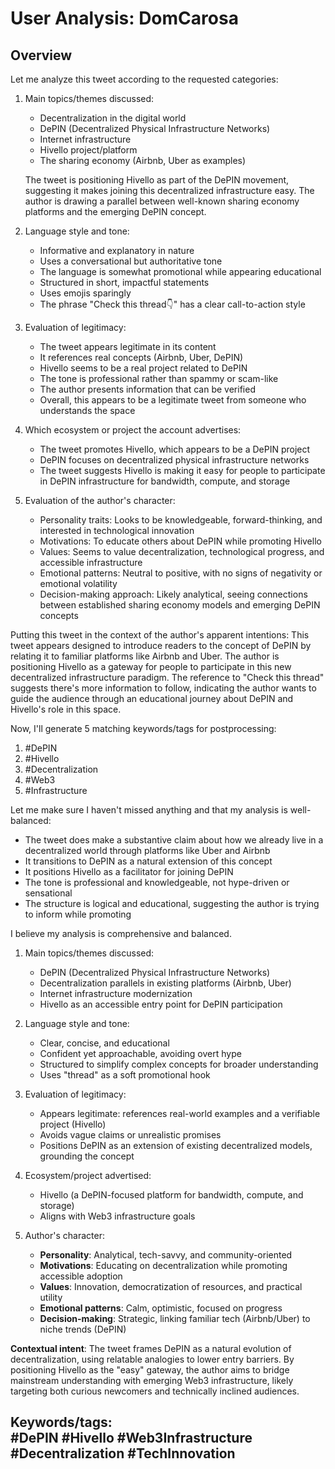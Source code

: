 # User Analysis: DomCarosa

## Overview

<think>
Let me analyze this tweet according to the requested categories:

1. Main topics/themes discussed:
   - Decentralization in the digital world
   - DePIN (Decentralized Physical Infrastructure Networks)
   - Internet infrastructure
   - Hivello project/platform
   - The sharing economy (Airbnb, Uber as examples)

   The tweet is positioning Hivello as part of the DePIN movement, suggesting it makes joining this decentralized infrastructure easy. The author is drawing a parallel between well-known sharing economy platforms and the emerging DePIN concept.

2. Language style and tone:
   - Informative and explanatory in nature
   - Uses a conversational but authoritative tone
   - The language is somewhat promotional while appearing educational
   - Structured in short, impactful statements
   - Uses emojis sparingly
   - The phrase "Check this thread👇" has a clear call-to-action style

3. Evaluation of legitimacy:
   - The tweet appears legitimate in its content
   - It references real concepts (Airbnb, Uber, DePIN)
   - Hivello seems to be a real project related to DePIN
   - The tone is professional rather than spammy or scam-like
   - The author presents information that can be verified
   - Overall, this appears to be a legitimate tweet from someone who understands the space

4. Which ecosystem or project the account advertises:
   - The tweet promotes Hivello, which appears to be a DePIN project
   - DePIN focuses on decentralized physical infrastructure networks
   - The tweet suggests Hivello is making it easy for people to participate in DePIN infrastructure for bandwidth, compute, and storage

5. Evaluation of the author's character:
   - Personality traits: Looks to be knowledgeable, forward-thinking, and interested in technological innovation
   - Motivations: To educate others about DePIN while promoting Hivello
   - Values: Seems to value decentralization, technological progress, and accessible infrastructure
   - Emotional patterns: Neutral to positive, with no signs of negativity or emotional volatility
   - Decision-making approach: Likely analytical, seeing connections between established sharing economy models and emerging DePIN concepts

Putting this tweet in the context of the author's apparent intentions:
This tweet appears designed to introduce readers to the concept of DePIN by relating it to familiar platforms like Airbnb and Uber. The author is positioning Hivello as a gateway for people to participate in this new decentralized infrastructure paradigm. The reference to "Check this thread" suggests there's more information to follow, indicating the author wants to guide the audience through an educational journey about DePIN and Hivello's role in this space.

Now, I'll generate 5 matching keywords/tags for postprocessing:
1. #DePIN
2. #Hivello
3. #Decentralization
4. #Web3
5. #Infrastructure

Let me make sure I haven't missed anything and that my analysis is well-balanced:
- The tweet does make a substantive claim about how we already live in a decentralized world through platforms like Uber and Airbnb
- It transitions to DePIN as a natural extension of this concept
- It positions Hivello as a facilitator for joining DePIN
- The tone is professional and knowledgeable, not hype-driven or sensational
- The structure is logical and educational, suggesting the author is trying to inform while promoting

I believe my analysis is comprehensive and balanced.
</think>

1. Main topics/themes discussed:  
   - DePIN (Decentralized Physical Infrastructure Networks)  
   - Decentralization parallels in existing platforms (Airbnb, Uber)  
   - Internet infrastructure modernization  
   - Hivello as an accessible entry point for DePIN participation  

2. Language style and tone:  
   - Clear, concise, and educational  
   - Confident yet approachable, avoiding overt hype  
   - Structured to simplify complex concepts for broader understanding  
   - Uses "thread" as a soft promotional hook  

3. Evaluation of legitimacy:  
   - Appears legitimate: references real-world examples and a verifiable project (Hivello)  
   - Avoids vague claims or unrealistic promises  
   - Positions DePIN as an extension of existing decentralized models, grounding the concept  

4. Ecosystem/project advertised:  
   - Hivello (a DePIN-focused platform for bandwidth, compute, and storage)  
   - Aligns with Web3 infrastructure goals  

5. Author's character:  
   - **Personality**: Analytical, tech-savvy, and community-oriented  
   - **Motivations**: Educating on decentralization while promoting accessible adoption  
   - **Values**: Innovation, democratization of resources, and practical utility  
   - **Emotional patterns**: Calm, optimistic, focused on progress  
   - **Decision-making**: Strategic, linking familiar tech (Airbnb/Uber) to niche trends (DePIN)  

**Contextual intent**: The tweet frames DePIN as a natural evolution of decentralization, using relatable analogies to lower entry barriers. By positioning Hivello as the "easy" gateway, the author aims to bridge mainstream understanding with emerging Web3 infrastructure, likely targeting both curious newcomers and technically inclined audiences.

**Keywords/tags**:  
#DePIN #Hivello #Web3Infrastructure #Decentralization #TechInnovation
---
